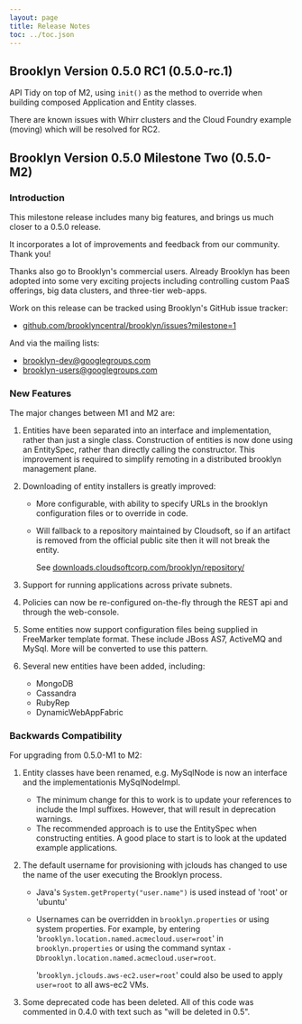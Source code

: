 ```yaml
---
layout: page
title: Release Notes
toc: ../toc.json
---
```


## Brooklyn Version 0.5.0 RC1 (0.5.0-rc.1)

API Tidy on top of M2, using `init()` as the method to override when building composed Application and Entity classes.

There are known issues with Whirr clusters and the Cloud Foundry example (moving) which will be resolved for RC2.   


## Brooklyn Version 0.5.0 Milestone Two (0.5.0-M2)

### Introduction

This milestone release includes many big features, and brings us much closer to a 0.5.0 release.

It incorporates a lot of improvements and feedback from our community. Thank you!

Thanks also go to Brooklyn's commercial users. Already Brooklyn has been adopted into some very exciting projects including controlling custom PaaS offerings, big data clusters, and three-tier web-apps.

Work on this release can be tracked using Brooklyn's GitHub issue tracker:
 
* [github.com/brooklyncentral/brooklyn/issues?milestone=1](https://github.com/brooklyncentral/brooklyn/issues?milestone=1)

And via the mailing lists:
 
* [brooklyn-dev@googlegroups.com](http://groups.google.com/group/brooklyn-dev)
* [brooklyn-users@googlegroups.com](http://groups.google.com/group/brooklyn-users)
 
### New Features

The major changes between M1 and M2 are:

1. Entities have been separated into an interface and implementation, rather than just a single class. Construction of entities is now done using an EntitySpec, rather than directly calling the constructor. This improvement is required to simplify remoting in a distributed brooklyn management plane.

2. Downloading of entity installers is greatly improved:
	* More configurable, with ability to specify URLs in the brooklyn configuration files or to override in code.
	* Will fallback to a repository maintained by Cloudsoft, so if an artifact is removed from the official public site then it will not break the entity. 
	
		See [downloads.cloudsoftcorp.com/brooklyn/repository/](http://downloads.cloudsoftcorp.com/brooklyn/repository/)

3. Support for running applications across private subnets.

4. Policies can now be re-configured on-the-fly through the REST api and through the web-console.

5. Some entities now support configuration files being supplied in FreeMarker template format. These include JBoss AS7, ActiveMQ and MySql. More will be converted to use this pattern.

6. Several new entities have been added, including:
	* MongoDB
	* Cassandra
	* RubyRep
	* DynamicWebAppFabric


### Backwards Compatibility

For upgrading from 0.5.0-M1 to M2:

1. Entity classes have been renamed, e.g. MySqlNode is now an interface and the implementationis MySqlNodeImpl.
	* The minimum change for this to work is to update your references to include the Impl suffixes. However, that will result in deprecation warnings.
	* The recommended approach is to use the EntitySpec when constructing entities. A good place to start is to look at the updated example applications.

2. The default username for provisioning with jclouds has changed to use the name of the user executing the Brooklyn process. 
	* Java's `System.getProperty("user.name")` is used instead of 'root' or 'ubuntu'
	* Usernames can be overridden in `brooklyn.properties` or using system properties.
		For example, by entering '`brooklyn.location.named.acmecloud.user=root`' in `brooklyn.properties` or using the command syntax `-Dbrooklyn.location.named.acmecloud.user=root`.
		
		'`brooklyn.jclouds.aws-ec2.user=root`' could also be used to apply `user=root` to all aws-ec2 VMs. 

3. Some deprecated code has been deleted. All of this code was commented in 0.4.0 with text such as "will be deleted in 0.5".